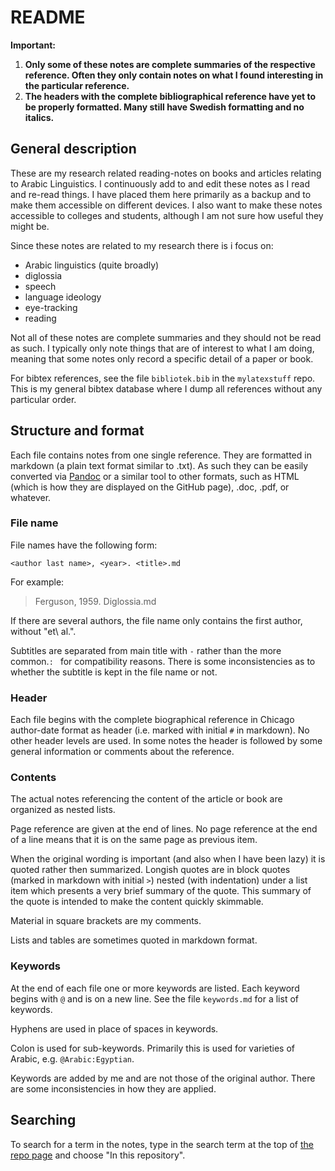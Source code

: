 # README

**Important:**

1. **Only some of these notes are complete summaries of the respective reference. Often they only contain notes on what I found interesting in the particular reference.**
3. **The headers with the complete bibliographical reference have yet to be properly formatted. Many still have Swedish formatting and no italics.** 


## General description

These are my research related reading-notes on books and articles relating to Arabic Linguistics. I continuously add to and edit these notes as I read and re-read things. I have placed them here primarily as a backup and to make them accessible on different devices. I also want to make these notes accessible to colleges and students, although I am not sure how useful they might be.

Since these notes are related to my research there is i focus on:

- Arabic linguistics (quite broadly)
- diglossia
- speech
- language ideology
- eye-tracking
- reading

Not all of these notes are complete summaries and they should not be read as such. I typically only note things that are of interest to what I am doing, meaning that some notes only record a specific detail of a paper or book.

For bibtex references, see the file `bibliotek.bib` in the `mylatexstuff` repo. This is my general bibtex database where I dump all references without any particular order.

## Structure and format

Each file contains notes from one single reference. They are formatted in markdown (a plain text format similar to .txt). As such they can be easily converted via [Pandoc](http://pandoc.org) or a similar tool to other formats, such as HTML (which is how they are displayed on the GitHub page), .doc, .pdf, or whatever. 

### File name

File names have the following form:

```
<author last name>, <year>. <title>.md
```

For example:

> Ferguson, 1959. Diglossia.md

If there are several authors, the file name only contains the first author, without "et\ al.".

Subtitles are separated from main title with ` - ` rather than the more common.`: ` for compatibility reasons. There is some inconsistencies as to whether the subtitle is kept in the file name or not.

### Header

Each file begins with the complete biographical reference in Chicago author-date format as header (i.e. marked with initial `#` in markdown). No other header levels are used. In some notes the header is followed by some general information or comments about the reference.

### Contents

The actual notes referencing the content of the article or book are organized as nested lists. 

Page reference are given at the end of lines. No page reference at the end of a line means that it is on the same page as previous item. 

When the original wording is important (and also when I have been lazy) it is quoted rather then summarized. Longish quotes are in block quotes (marked in markdown with initial `>`) nested (with indentation) under a list item which presents a very brief summary of the quote. This summary of the quote is intended to make the content quickly skimmable.

Material in square brackets are my comments.

Lists and tables are sometimes quoted in markdown format. 

### Keywords

At the end of each file one or more keywords are listed. Each keyword begins with `@` and is on a new line. See the file `keywords.md` for a list of keywords. 

Hyphens are used in place of spaces in keywords.

Colon is used for sub-keywords. Primarily this is used for varieties of Arabic, e.g. `@Arabic:Egyptian`.

Keywords are added by me and are not those of the original author. There are some inconsistencies in how they are applied.

## Searching

To search for a term in the notes, type in the search term at the top of [the repo page](https://github.com/andreasmhallberg/readingnotes) and choose "In this repository".
